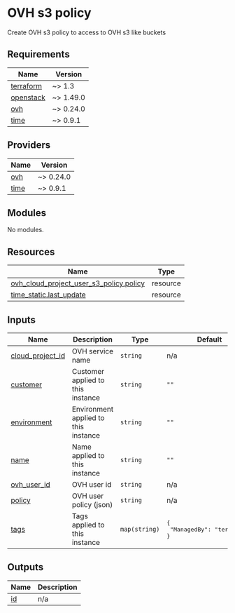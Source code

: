 # OVH s3 policy

Create OVH s3 policy to access to OVH s3 like buckets
<!-- BEGINNING OF PRE-COMMIT-TERRAFORM DOCS HOOK -->
## Requirements

| Name | Version |
|------|---------|
| <a name="requirement_terraform"></a> [terraform](#requirement\_terraform) | ~> 1.3 |
| <a name="requirement_openstack"></a> [openstack](#requirement\_openstack) | ~> 1.49.0 |
| <a name="requirement_ovh"></a> [ovh](#requirement\_ovh) | ~> 0.24.0 |
| <a name="requirement_time"></a> [time](#requirement\_time) | ~> 0.9.1 |

## Providers

| Name | Version |
|------|---------|
| <a name="provider_ovh"></a> [ovh](#provider\_ovh) | ~> 0.24.0 |
| <a name="provider_time"></a> [time](#provider\_time) | ~> 0.9.1 |

## Modules

No modules.

## Resources

| Name | Type |
|------|------|
| [ovh_cloud_project_user_s3_policy.policy](https://registry.terraform.io/providers/ovh/ovh/latest/docs/resources/cloud_project_user_s3_policy) | resource |
| [time_static.last_update](https://registry.terraform.io/providers/hashicorp/time/latest/docs/resources/static) | resource |

## Inputs

| Name | Description | Type | Default | Required |
|------|-------------|------|---------|:--------:|
| <a name="input_cloud_project_id"></a> [cloud\_project\_id](#input\_cloud\_project\_id) | OVH service name | `string` | n/a | yes |
| <a name="input_customer"></a> [customer](#input\_customer) | Customer applied to this instance | `string` | `""` | no |
| <a name="input_environment"></a> [environment](#input\_environment) | Environment applied to this instance | `string` | `""` | no |
| <a name="input_name"></a> [name](#input\_name) | Name applied to this instance | `string` | `""` | no |
| <a name="input_ovh_user_id"></a> [ovh\_user\_id](#input\_ovh\_user\_id) | OVH user id | `string` | n/a | yes |
| <a name="input_policy"></a> [policy](#input\_policy) | OVH user policy (json) | `string` | n/a | yes |
| <a name="input_tags"></a> [tags](#input\_tags) | Tags applied to this instance | `map(string)` | <pre>{<br>  "ManagedBy": "terraform"<br>}</pre> | no |

## Outputs

| Name | Description |
|------|-------------|
| <a name="output_id"></a> [id](#output\_id) | n/a |
<!-- END OF PRE-COMMIT-TERRAFORM DOCS HOOK -->
